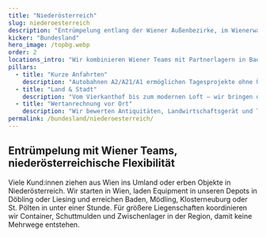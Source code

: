 ```yaml
---
title: "Niederösterreich"
slug: niederoesterreich
description: "Entrümpelung entlang der Wiener Außenbezirke, im Wienerwald und in den Bezirksstädten Baden, Mödling, St. Pölten & Co."
kicker: "Bundesland"
hero_image: /topbg.webp
order: 2
locations_intro: "Wir kombinieren Wiener Teams mit Partnerlagern in Baden und St. Pölten – dadurch halten wir Anfahrten und Kosten niedrig."
pillars:
  - title: "Kurze Anfahrten"
    description: "Autobahnen A2/A21/A1 ermöglichen Tagesprojekte ohne Übernachtungskosten."
  - title: "Land & Stadt"
    description: "Vom Vierkanthof bis zum modernen Loft – wir bringen das passende Team mit."
  - title: "Wertanrechnung vor Ort"
    description: "Wir bewerten Antiquitäten, Landwirtschaftsgerät und Technik direkt bei der Besichtigung."
permalink: /bundesland/niederoesterreich/
---
```

## Entrümpelung mit Wiener Teams, niederösterreichische Flexibilität

Viele Kund:innen ziehen aus Wien ins Umland oder erben Objekte in Niederösterreich. Wir starten in Wien, laden Equipment in unseren Depots in Döbling oder Liesing und erreichen Baden, Mödling, Klosterneuburg oder St. Pölten in unter einer Stunde. Für größere Liegenschaften koordinieren wir Container, Schuttmulden und Zwischenlager in der Region, damit keine Mehrwege entstehen.
